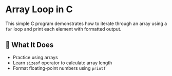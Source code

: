 # Array Loop in C

This simple C program demonstrates how to iterate through an array using a `for` loop and print each element with formatted output.

## 🧠 What It Does

- Practice using arrays
- Learn `sizeof` operator to calculate array length
- Format floating-point numbers using `printf`

